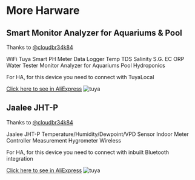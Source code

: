 # More Harware

## Smart Monitor Analyzer for Aquariums & Pool

Thanks to [@cloudbr34k84](https://github.com/cloudbr34k84)

WiFi Tuya Smart PH Meter Data Logger Temp TDS Salinity S.G. EC ORP Water Tester Monitor Analyzer for Aquariums Pool Hydroponics

For HA, for this device you need to connect with TuyaLocal

[Click here to see in AliExpress](https://www.aliexpress.com/item/1005005050612094.html?spm=a2g0o.order_list.order_list_main.157.55fb1802us7mGL)
![tuya](https://user-images.githubusercontent.com/58960644/240736913-5786bf74-5cff-4dbd-bd32-25156b4559e0.png)

## Jaalee JHT-P

Thanks to [@cloudbr34k84](https://github.com/cloudbr34k84)

Jaalee JHT-P Temperature/Humidity/Dewpoint/VPD Sensor Indoor Meter Controller Measurement Hygrometer Wireless

For HA, for this device you need to connect with inbuilt Bluetooth integration

[Click here to see in AliExpress](https://www.aliexpress.com/item/1005002724652551.html?spm=a2g0o.order_list.order_list_main.178.55fb1802us7mGL)
![tuya](https://user-images.githubusercontent.com/58960644/240736957-d5e44d81-36a4-49fa-8b19-520af5f11f02.png)
